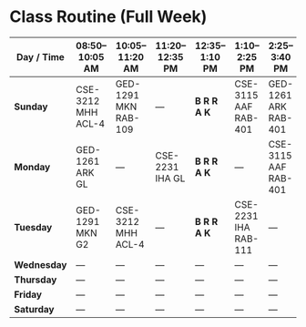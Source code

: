 # Class Routine (Full Week)

| **Day / Time** | **08:50–10:05 AM** | **10:05–11:20 AM** | **11:20–12:35 PM** | **12:35–1:10 PM** | **1:10–2:25 PM** | **2:25–3:40 PM** | **3:40–4:55 PM** |
|----------------|--------------------|--------------------|--------------------|--------------------|------------------|------------------|------------------|
| **Sunday** | CSE-3212 MHH ACL-4 | GED-1291 MKN RAB-109 | — | **B R R A K** | CSE-3115 AAF RAB-401 | GED-1261 ARK RAB-401 | CSE-3116 AAF NL |
| **Monday** | GED-1261 ARK GL | — | CSE-2231 IHA GL | **B R R A K** | — | CSE-3115 AAF RAB-401 | CSE-3116 AAF ACL-1 |
| **Tuesday** | GED-1291 MKN G2 | CSE-3212 MHH ACL-4 | — | **B R R A K** | CSE-2231 IHA RAB-111 | — | — |
| **Wednesday** | — | — | — | — | — | — | — |
| **Thursday** | — | — | — | — | — | — | — |
| **Friday** | — | — | — | — | — | — | — |
| **Saturday** | — | — | — | — | — | — | — |